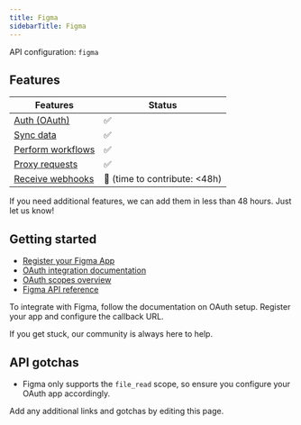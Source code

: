 ```yaml
---
title: Figma
sidebarTitle: Figma
---
```


API configuration: `figma`

## Features

| Features | Status |
| - | - |
| [Auth (OAuth)](/integrate/guides/authorize-an-api) | ✅ |
| [Sync data](/integrate/guides/sync-data-from-an-api) | ✅ |
| [Perform workflows](/integrate/guides/perform-workflows-with-an-api) | ✅ |
| [Proxy requests](/integrate/guides/proxy-requests-to-an-api) | ✅ |
| [Receive webhooks](/integrate/guides/receive-webhooks-from-an-api) | 🚫 (time to contribute: &lt;48h) |

If you need additional features, we can add them in less than 48 hours. Just let us know!

## Getting started

-   [Register your Figma App](https://www.figma.com/developers/api#authentication:~:text=OAuth%202%20Token.-,Register%20an%20Application,-Registering%20an%20app)
-   [OAuth integration documentation](https://www.figma.com/developers/api#authentication)
-   [OAuth scopes overview](https://www.figma.com/developers/api#authentication:~:text=to%20your%20app.-,scope,-Currently%20this%20value)
-   [Figma API reference](https://www.figma.com/developers/api)

To integrate with Figma, follow the documentation on OAuth setup. Register your app and configure the callback URL.

If you get stuck, our community is always here to help.

## API gotchas

- Figma only supports the `file_read` scope, so ensure you configure your OAuth app accordingly.

Add any additional links and gotchas by editing this page.

